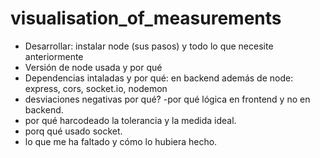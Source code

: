 # visualisation_of_measurements
- Desarrollar: instalar node (sus pasos) y todo lo que necesite anteriormente
- Versión de node usada y por qué
- Dependencias intaladas y por qué: en backend además de node: express, cors, socket.io, nodemon
- desviaciones negativas por qué?
-por qué lógica en frontend y no en backend.
- por qué harcodeado la tolerancia y la medida ideal.
- porq qué usado socket.
- lo que me ha faltado y cómo lo hubiera hecho.
